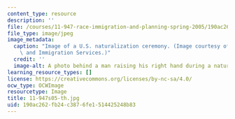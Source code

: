```yaml
---
content_type: resource
description: ''
file: /courses/11-947-race-immigration-and-planning-spring-2005/190ac262fb24c3876fe1514425248b83_11-947s05-th.jpg
file_type: image/jpeg
image_metadata:
  caption: "Image of a U.S. naturalization ceremony. (Image courtesy of\_U.S. Citizenship\
    \ and Immigration Services.)"
  credit: ''
  image-alt: A photo behind a man raising his right hand during a naturalization ceremony.
learning_resource_types: []
license: https://creativecommons.org/licenses/by-nc-sa/4.0/
ocw_type: OCWImage
resourcetype: Image
title: 11-947s05-th.jpg
uid: 190ac262-fb24-c387-6fe1-514425248b83
---
```


